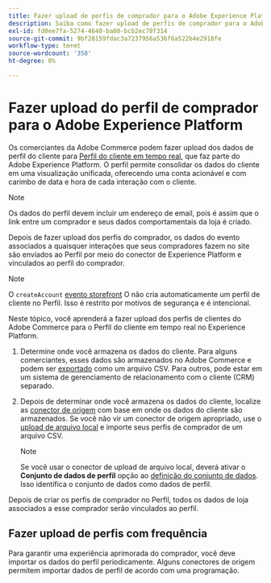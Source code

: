 ```yaml
---
title: Fazer upload de perfis de comprador para o Adobe Experience Platform
description: Saiba como fazer upload de perfis de comprador para o Adobe Experience Platform.
exl-id: fd0ee7fa-5274-4640-ba00-bcb2ec78f314
source-git-commit: 9bf28159fdac3a7237956a536f6a522b4e2918fe
workflow-type: tm+mt
source-wordcount: '358'
ht-degree: 0%

---
```


# Fazer upload do perfil de comprador para o Adobe Experience Platform

Os comerciantes da Adobe Commerce podem fazer upload dos dados de perfil do cliente para [Perfil do cliente em tempo real](https://experienceleague.adobe.com/docs/experience-platform/profile/home.html), que faz parte do Adobe Experience Platform. O perfil permite consolidar os dados do cliente em uma visualização unificada, oferecendo uma conta acionável e com carimbo de data e hora de cada interação com o cliente.

>[!NOTE]
>
> Os dados do perfil devem incluir um endereço de email, pois é assim que o link entre um comprador e seus dados comportamentais da loja é criado.

Depois de fazer upload dos perfis do comprador, os dados do evento associados a quaisquer interações que seus compradores fazem no site são enviados ao Perfil por meio do conector de Experience Platform e vinculados ao perfil do comprador.

>[!NOTE]
>
> O `createAccount` [evento storefront](events.md) O não cria automaticamente um perfil de cliente no Perfil. Isso é restrito por motivos de segurança e é intencional.

Neste tópico, você aprenderá a fazer upload dos perfis de clientes do Adobe Commerce para o Perfil do cliente em tempo real no Experience Platform.

1. Determine onde você armazena os dados do cliente. Para alguns comerciantes, esses dados são armazenados no Adobe Commerce e podem ser [exportado](https://docs.magento.com/user-guide/system/data-export.html) como um arquivo CSV. Para outros, pode estar em um sistema de gerenciamento de relacionamento com o cliente (CRM) separado.

1. Depois de determinar onde você armazena os dados do cliente, localize as [conector de origem](https://experienceleague.adobe.com/docs/experience-platform/sources/home.html) com base em onde os dados do cliente são armazenados. Se você não vir um conector de origem apropriado, use o [upload de arquivo local](https://experienceleague.adobe.com/docs/experience-platform/sources/ui-tutorials/create/local-system/local-file-upload.html) e importe seus perfis de comprador de um arquivo CSV.

   >[!NOTE]
   >
   > Se você usar o conector de upload de arquivo local, deverá ativar o **Conjunto de dados de perfil** opção ao [definição do conjunto de dados](https://experienceleague.adobe.com/docs/experience-platform/sources/ui-tutorials/create/local-system/local-file-upload.html#use-an-existing-dataset). Isso identifica o conjunto de dados como dados de perfil.

Depois de criar os perfis de comprador no Perfil, todos os dados de loja associados a esse comprador serão vinculados ao perfil.

## Fazer upload de perfis com frequência

Para garantir uma experiência aprimorada do comprador, você deve importar os dados do perfil periodicamente. Alguns conectores de origem permitem importar dados de perfil de acordo com uma programação.
